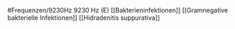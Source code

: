 #Frequenzen/9230Hz
9230 Hz (E)
[[Bakterieninfektionen]]
[[Gramnegative bakterielle Infektionen]]
[[Hidradenitis suppurativa]]